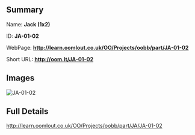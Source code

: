 

## Summary
 
Name: __Jack (1x2)__

ID: __JA-01-02__

WebPage: __http://learn.oomlout.co.uk/OO/Projects/oobb/part/JA-01-02__

Short URL: __http://oom.lt/JA-01-02__


## Images
![JA-01-02](http://oomlout.com/oomlout-OOBB/part/JA/JA-01-02/OOBB-JA-01-02_420.png)




## Full Details

 http://learn.oomlout.co.uk/OO/Projects/oobb/part/JA/JA-01-02

